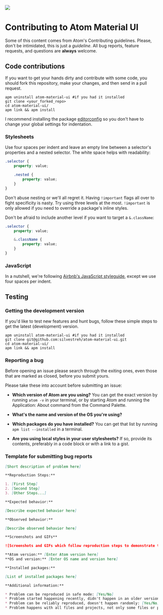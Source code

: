 ![](http://i.imgur.com/7C2H2mw.png)
---
# Contributing to Atom Material UI

Some of this content comes from Atom's Contributing guidelines. Please, don't be intimidated, this is just a *guideline*. All bug reports, feature requests, and questions are **always** welcome.

## Code contributions
If you want to get your hands dirty and contribute with some code, you should fork this repository, make your changes, and then send in a pull request.

```shell
apm uninstall atom-material-ui #if you had it installed
git clone <your_forked_repo>
cd atom-material-ui/
apm link && apm install
```

I recommend installing the package [editorconfig](https://atom.io/packages/editorconfig) so you don't have to change your global settings for indentation.

### Stylesheets

Use four spaces per indent and leave an empty line between a selector's properties and a nested selector. The white space helps with readability:

```scss
.selector {
    property: value;

    .nested {
        property: value;
    }
}
```

Don't abuse nesting or we'll all regret it. Having `!important` flags all over to fight specificity is nasty. Try using three levels at the most. `!important` is only allowed if you need to override a package's inline styles.

Don't be afraid to include another level if you want to target a `&.className`:

```scss
.selector {
    property: value;

    &.className {
        property: value;
    }
}
```

### JavaScript

In a nutshell, we're following [Airbnb's JavaScript styleguide](https://github.com/airbnb/javascript), except we use four spaces per indent.

## Testing

### Getting the development version

If you'd like to test new features and hunt bugs, follow these simple steps to get the latest (development) version.

```shell
apm uninstall atom-material-ui #if you had it installed
git clone git@github.com:silvestreh/atom-material-ui.git
cd atom-material-ui/
apm link && apm install
```

### Reporting a bug

Before opening an issue please search through the exiting ones, even those that are marked as closed, before you submit yours.

Please take these into account before submitting an issue:

- **Which version of Atom are you using?** You can get the exact version by running `atom -v` in your terminal, or by starting Atom and running the Application: About command from the Command Palette.

- **What's the name and version of the OS you're using?**
- **Which packages do you have installed?** You can get that list by running `apm list --installed` in a terminal.
- **Are you using local styles in your user stylesheets?** If so, provide its contents, preferably in a code block or with a link to a gist.

### Template for submitting bug reports

```markdown
[Short description of problem here]

**Reproduction Steps:**

1. [First Step]
2. [Second Step]
3. [Other Steps...]

**Expected behavior:**

[Describe expected behavior here]

**Observed behavior:**

[Describe observed behavior here]

**Screenshots and GIFs**

![Screenshots and GIFs which follow reproduction steps to demonstrate the problem](url)

**Atom version:** [Enter Atom version here]
**OS and version:** [Enter OS name and version here]

**Installed packages:**

[List of installed packages here]

**Additional information:**

* Problem can be reproduced in safe mode: [Yes/No]
* Problem started happening recently, didn't happen in an older version of Atom: [Yes/No]
* Problem can be reliably reproduced, doesn't happen randomly: [Yes/No]
* Problem happens with all files and projects, not only some files or projects: [Yes/No]
```
